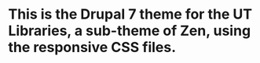 # This is the Drupal 7 theme for the UT Libraries, a sub-theme of Zen, using the responsive CSS files.